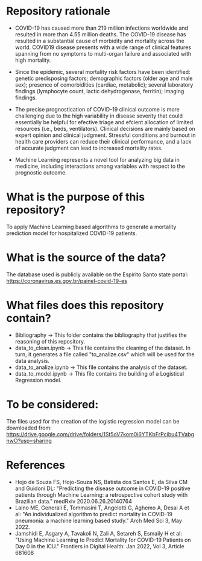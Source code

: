 # Repository rationale
- COVID-19 has caused more than 219 million infections worldwide and resulted in more than 4.55 million deaths. The COVID-19 disease has resulted in a substantial cause of morbidity and mortality across the world. COVID19 disease presents with a wide range of clinical features spanning from no symptoms to multi-organ failure and associated with high mortality.

- Since the epidemic, several mortality risk factors have been identified: genetic predisposing factors; demographic factors (older age and male sex); presence of comorbidities (cardiac, metabolic); several laboratory findings (lymphocyte count, lactic dehydrogenase, ferritin); imaging findings.

- The precise prognostication of COVID-19 clinical outcome is more challenging due to the high variability in disease severity that could essentially be helpful for efective triage and efcient allocation of limited resources (i.e., beds, ventilators). Clinical decisions are mainly based on expert opinion and clinical judgment. Stressful conditions and burnout in health care providers can reduce their clinical performance, and a lack of accurate judgment can lead to increased mortality rates.

- Machine Learning represents a novel tool for analyzing big data in medicine, including interactions among variables with respect to the prognostic outcome. 

# What is the purpose of this repository?
To apply Machine Learning based algorithms to generate a mortality prediction model for hospitalized COVID-19 patients.

# What is the source of the data?
The database used is publicly available on the Espírito Santo state portal: https://coronavirus.es.gov.br/painel-covid-19-es

# What files does this repository contain?
- Bibliography → This folder contains the bibliography that justifies the reasoning of this repository.
- data_to_clean.ipynb → This file contains the cleaning of the dataset. In turn, it generates a file called "to_analize.csv" which will be used for the data analysis.
- data_to_analize.ipynb → This file contains the analysis of the dataset. 
- data_to_model.ipynb → This file contains the building of a Logistical Regression model.

# To be considered:
The files used for the creation of the logistic regression model can be downloaded from: https://drive.google.com/drive/folders/1St5oV7kom0i6YTKbFrPcibu4TVabgnwO?usp=sharing

# References
- Hojo de Souza FS, Hojo-Souza NS, Batista dos Santos E, da Silva CM and Guidoni DL: "Predicting the disease outcome in COVID-19 positive patients
through Machine Learning: a retrospective cohort study with Brazilian data." medRxiv 2020.06.26.20140764
- Laino ME, Generali E, Tommasini T, Angelotti G, Aghemo A, Desai A et al: "An individualized algorithm to predict mortality in
COVID-19 pneumonia: a machine learning based study." Arch Med Sci 3, May 2022.
- Jamshidi E, Asgary A, Tavakoli N, Zali A, Setareh S, Esmaily H et al: "Using Machine Learning to Predict Mortality for COVID-19 Patients on Day 0 in the ICU." Frontiers in Digital Health: Jan 2022, Vol 3, Article 681608
